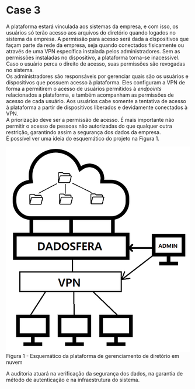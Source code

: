 # Case 3


A plataforma estará vinculada aos sistemas da empresa, e com isso, os usuários só terão acesso aos arquivos do diretório quando logados no sistema da empresa. A permissão para acesso será dada a dispositivos que façam parte da rede da empresa, seja quando conectados fisicamente ou através de uma VPN específica instalada pelos administradores. Sem as permissões instaladas no dispositivo, a plataforma torna-se inacessível. Caso o usuário perca o direito de acesso, suas  permissões são revogadas no sistema.  
Os administradores são responsáveis por gerenciar quais são os usuários e dispositivos que possuem acesso à plataforma. Eles configuram a VPN de forma a permitirem o acesso de usuários permitidos à *endpoints* relacionados a plataforma, e também acompanham as permissões de acesso de cada usuário. Aos usuários cabe somente a tentativa de acesso à plataforma a partir de dispositivos liberados e devidamente conectados à VPN.  
A priorização deve ser a permissão de acesso. É mais importante não permitir o acesso de pessoas não autorizadas do que qualquer outra restrição, garantindo assim a segurança dos dados da empresa.  
É possível ver uma ideia do esquemático do projeto na Figura 1.

![esquemático da plataforma de gerenciamento de diretório em nuvem](../images/cases/dadosfera_case_3_schematics.png)  
Figura 1 - Esquemático da plataforma de gerenciamento de diretório em nuvem

A auditoria atuará na verificação da segurança dos dados, na garantia de método de autenticação e na infraestrutura do sistema.